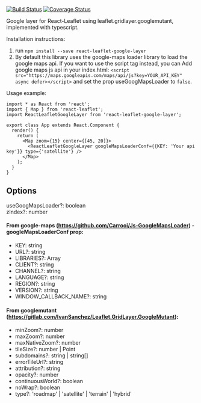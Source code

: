 [![Build Status](https://travis-ci.org/aviklai/react-leaflet-google-layer.svg?branch=master)](https://travis-ci.org/aviklai/react-leaflet-google-layer) [![Coverage Status](https://coveralls.io/repos/github/aviklai/react-leaflet-google-layer/badge.svg?branch=master)](https://coveralls.io/github/aviklai/react-leaflet-google-layer?branch=master)

Google layer for React-Leaflet using leaflet.gridlayer.googlemutant, implemented with typescript.

Installation instructions:
1. run `npm install --save react-leaflet-google-layer`
2. By default this library uses the google-maps loader library to load the google maps api. If you want to use the script tag instead, you can Add google maps js api in your index.html: `<script src="https://maps.googleapis.com/maps/api/js?key=YOUR_API_KEY" async defer></script>`
and set the prop useGoogMapsLoader to `false`.


Usage example:
```
import * as React from 'react';
import { Map } from 'react-leaflet';
import ReactLeafletGoogleLayer from 'react-leaflet-google-layer';

export class App extends React.Component { 
  render() {    
    return (
      <Map zoom={15} center={[45, 20]}>
        <ReactLeafletGoogleLayer googleMapsLoaderConf={{KEY: 'Your api key'}} type={'satellite'} />
      </Map>
    );
  }
}
```

## Options
useGoogMapsLoader?: boolean <br/>
zIndex?: number <br/>

#### From google-maps (https://github.com/Carrooi/Js-GoogleMapsLoader) - googleMapsLoaderConf prop:
* KEY: string
* URL?: string
* LIBRARIES?: Array<string>
* CLIENT?: string
* CHANNEL?: string
* LANGUAGE?: string
* REGION?: string
* VERSION?: string
* WINDOW_CALLBACK_NAME?: string

#### From googlemutant (https://gitlab.com/IvanSanchez/Leaflet.GridLayer.GoogleMutant):
* minZoom?: number
* maxZoom?: number
* maxNativeZoom?: number
* tileSize?: number | Point
* subdomains?: string | string[]
* errorTileUrl?: string
* attribution?: string
* opacity?: number
* continuousWorld?: boolean
* noWrap?: boolean
* type?: 'roadmap' | 'satellite' | 'terrain' | 'hybrid'

